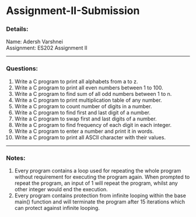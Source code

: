 # Assignment-II-Submission

### Details:
Name: Adersh Varshnei<br/>
Assignment: ES202 Assignment II<br/>

----

### Questions:
1. Write a C program to print all alphabets from a to z.  
2. Write a C program to print all even numbers between 1 to 100.   
3. Write a C program to find sum of all odd numbers between 1 to n.   
4. Write a C program to print multiplication table of any number.   
5. Write a C program to count number of digits in a number.   
6. Write a C program to find first and last digit of a number.   
7. Write a C program to swap first and last digits of a number.   
8. Write a C program to find frequency of each digit in each integer.   
9. Write a C program to enter a number and print it in words.   
10. Write a C program to print all ASCII character with their values.  

----

### Notes: 
1. Every program contains a loop used for repeating the whole program without requirement for executing the program again. When prompted to repeat the program, an input of 1 will repeat the program, whilst any other integer would end the execution.
2. Every program contains protection from infinite looping within the base main() function and will terminate the program after 15 iterations which can protect against infinite looping.

